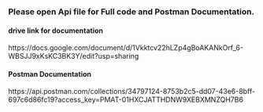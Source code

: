 <h3>Please open Api file for Full code and Postman Documentation.</h3>
<h4>drive link for documentation </h4><link>https://docs.google.com/document/d/1Vkktcv22hLZp4gBoAKANkOrf_6-WBSJJ9xKsKC3BK3Y/edit?usp=sharing

<h4>Postman Documentation</h4><link>https://api.postman.com/collections/34797124-8753b2c5-dd07-43e6-8bff-697c6d86fc19?access_key=PMAT-01HXCJATTHDNW9XEBXMNZQH7B6
